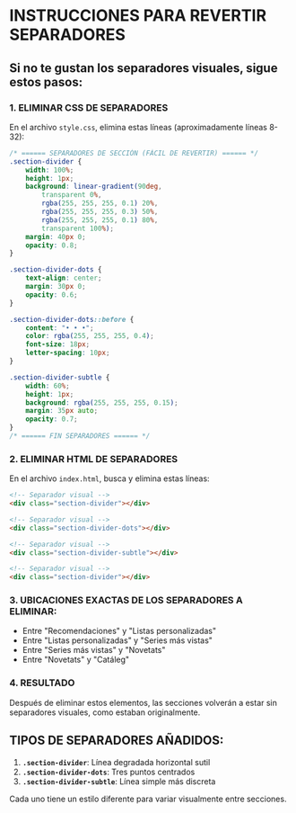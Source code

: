 # INSTRUCCIONES PARA REVERTIR SEPARADORES

## Si no te gustan los separadores visuales, sigue estos pasos:

### 1. ELIMINAR CSS DE SEPARADORES
En el archivo `style.css`, elimina estas líneas (aproximadamente líneas 8-32):

```css
/* ====== SEPARADORES DE SECCIÓN (FÁCIL DE REVERTIR) ====== */
.section-divider {
    width: 100%;
    height: 1px;
    background: linear-gradient(90deg, 
        transparent 0%, 
        rgba(255, 255, 255, 0.1) 20%, 
        rgba(255, 255, 255, 0.3) 50%, 
        rgba(255, 255, 255, 0.1) 80%, 
        transparent 100%);
    margin: 40px 0;
    opacity: 0.8;
}

.section-divider-dots {
    text-align: center;
    margin: 30px 0;
    opacity: 0.6;
}

.section-divider-dots::before {
    content: "• • •";
    color: rgba(255, 255, 255, 0.4);
    font-size: 18px;
    letter-spacing: 10px;
}

.section-divider-subtle {
    width: 60%;
    height: 1px;
    background: rgba(255, 255, 255, 0.15);
    margin: 35px auto;
    opacity: 0.7;
}
/* ====== FIN SEPARADORES ====== */
```

### 2. ELIMINAR HTML DE SEPARADORES
En el archivo `index.html`, busca y elimina estas líneas:

```html
<!-- Separador visual -->
<div class="section-divider"></div>

<!-- Separador visual -->
<div class="section-divider-dots"></div>

<!-- Separador visual -->
<div class="section-divider-subtle"></div>

<!-- Separador visual -->
<div class="section-divider"></div>
```

### 3. UBICACIONES EXACTAS DE LOS SEPARADORES A ELIMINAR:
- Entre "Recomendaciones" y "Listas personalizadas"
- Entre "Listas personalizadas" y "Series más vistas"  
- Entre "Series más vistas" y "Novetats"
- Entre "Novetats" y "Catáleg"

### 4. RESULTADO
Después de eliminar estos elementos, las secciones volverán a estar sin separadores visuales, como estaban originalmente.

## TIPOS DE SEPARADORES AÑADIDOS:

1. **`.section-divider`**: Línea degradada horizontal sutil
2. **`.section-divider-dots`**: Tres puntos centrados
3. **`.section-divider-subtle`**: Línea simple más discreta

Cada uno tiene un estilo diferente para variar visualmente entre secciones.